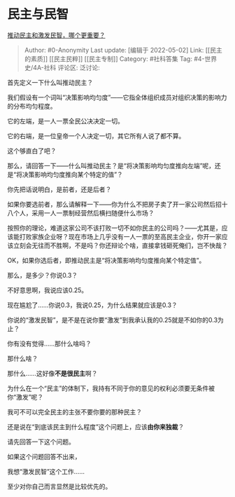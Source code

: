 # 民主与民智
[推动民主和激发民智，哪个更重要？](https://www.zhihu.com/question/32070074/answer/2466677306)

> Author: #0-Anonymity
> Last update: [编辑于 2022-05-02]
> Link: [[民主的素质]] [[民主民粹]] [[民主专制]]
> Category: #社科答集
> Tag: #4-世界史/4A-社科
> 评论区:
> 泛讨论:

首先定义一下什么叫推动民主？

我们假设有一个词叫“决策影响均匀度”——它指全体组织成员对组织决策的影响力的分布均匀程度。

它的左端，是一人一票全民公决决定一切。

它的右端，是一位皇帝一个人决定一切，其它所有人说了都不算。

这个够直白了吧？

那么，请回答一下——什么叫推动民主？是“将决策影响均匀度推向左端”呢，还是“将决策影响均匀度推向某个特定的值”？

你先把话说明白，是前者，还是后者？

如果你要选前者，那么请解释一下——你为什么不把房子卖了开一家公司然后招十八个人，采用一人一票制经营然后横扫随便什么市场？

按照你的理论，难道这家公司不该打败一切不如你民主的公司吗？——尤其是，应该能打败家族企业呀？现在市场上几乎没有一人一票的至高民主企业，你开一家应该立刻会无往而不胜啊，不是吗？你还辩论个啥，直接拿钱砸死俺们，岂不快哉？

OK，如果你选后者，即推动民主是“将决策影响均匀度推向某个特定值”。

那么，是多少？你说0.3？

不好意思啊，我说应该0.25。

现在尴尬了……你说0.3，我说0.25，为什么结果就应该是0.3？

你说的“激发民智”，是不是在说你要“激发”到我承认我的0.25就是不如你的0.3为止？

你有没有觉得……那什么啥吗？

那什么啥？

那什么……这好像**不是很民主**啊？

为什么在一个“民主”的体制下，我持有不同于你的意见的权利必须要无条件被你“激发”呢？

我可不可以完全民主的主张不要你要的那种民主？

还是说在“到底该民主到什么程度”这个问题上，应该**由你来独裁**？

请先回答一下这个问题。

如果这个问题回答不出来，

我想“激发民智”这个工作……

至少对你自己而言显然是比较优先的。
